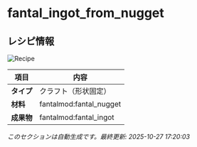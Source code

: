 # fantal_ingot_from_nugget



<!-- 🔄 自動生成: 編集しないでください -->

## レシピ情報

![Recipe](../../recipe_images/items/fantal_ingot_from_nugget.png)

| 項目 | 内容 |
|---|---|
| **タイプ** | クラフト（形状固定） |
| **材料** | fantalmod:fantal_nugget |
| **成果物** | fantalmod:fantal_ingot |

_このセクションは自動生成です。最終更新: 2025-10-27 17:20:03_
<!-- /🔄 自動生成 -->
